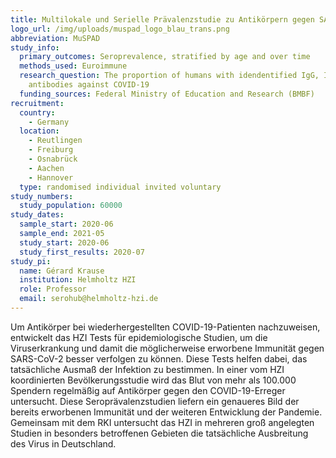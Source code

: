 ```yaml
---
title: Multilokale und Serielle Prävalenzstudie zu Antikörpern gegen SARS-2-Coronavirus in Deutschland
logo_url: /img/uploads/muspad_logo_blau_trans.png
abbreviation: MuSPAD
study_info:
  primary_outcomes: Seroprevalence, stratified by age and over time
  methods_used: Euroimmune
  research_question: The proportion of humans with idendentified IgG, IgA, IgM
    antibodies against COVID-19
  funding_sources: Federal Ministry of Education and Research (BMBF)
recruitment:
  country:
    - Germany
  location:
    - Reutlingen
    - Freiburg
    - Osnabrück
    - Aachen
    - Hannover
  type: randomised individual invited voluntary
study_numbers:
  study_population: 60000
study_dates:
  sample_start: 2020-06
  sample_end: 2021-05
  study_start: 2020-06
  study_first_results: 2020-07
study_pi:
  name: Gérard Krause
  institution: Helmholtz HZI
  role: Professor
  email: serohub@helmholtz-hzi.de
---
```

Um Antikörper bei wiederhergestellten COVID-19-Patienten nachzuweisen, entwickelt das HZI Tests für epidemiologische Studien, um die Viruserkrankung und damit die möglicherweise erworbene Immunität gegen SARS-CoV-2 besser verfolgen zu können. Diese Tests helfen dabei, das tatsächliche Ausmaß der Infektion zu bestimmen. In einer vom HZI koordinierten Bevölkerungsstudie wird das Blut von mehr als 100.000 Spendern regelmäßig auf Antikörper gegen den COVID-19-Erreger untersucht. Diese Seroprävalenzstudien liefern ein genaueres Bild der bereits erworbenen Immunität und der weiteren Entwicklung der Pandemie. Gemeinsam mit dem RKI untersucht das HZI in mehreren groß angelegten Studien in besonders betroffenen Gebieten die tatsächliche Ausbreitung des Virus in Deutschland.
